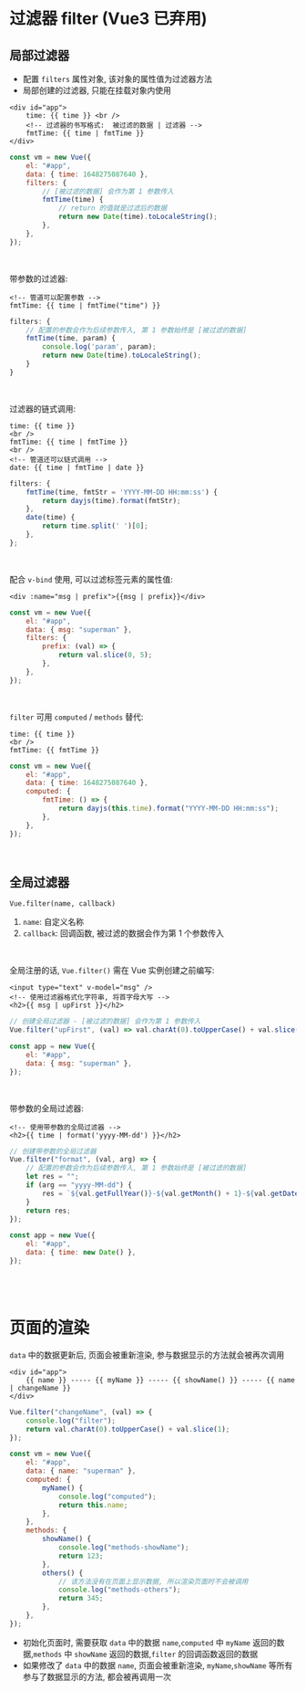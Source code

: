 # 过滤器 filter (Vue3 已弃用)

## 局部过滤器

-   配置 `filters` 属性对象, 该对象的属性值为过滤器方法
-   局部创建的过滤器, 只能在挂载对象内使用

```vue
<div id="app">
    time: {{ time }} <br />
    <!-- 过滤器的书写格式:  被过滤的数据 | 过滤器 -->
    fmtTime: {{ time | fmtTime }}
</div>
```

```js
const vm = new Vue({
    el: "#app",
    data: { time: 1648275087640 },
    filters: {
        // [被过滤的数据] 会作为第 1 参数传入
        fmtTime(time) {
            // return 的值就是过滤后的数据
            return new Date(time).toLocaleString();
        },
    },
});
```

<br>

带参数的过滤器:

```vue
<!-- 管道可以配置参数 -->
fmtTime: {{ time | fmtTime("time") }}
```

```js
filters: {
    // 配置的参数会作为后续参数传入, 第 1 参数始终是 [被过滤的数据]
    fmtTime(time, param) {
        console.log('param', param);
        return new Date(time).toLocaleString();
    }
}
```

<br>

过滤器的链式调用:

```vue
time: {{ time }}
<br />
fmtTime: {{ time | fmtTime }}
<br />
<!-- 管道还可以链式调用 -->
date: {{ time | fmtTime | date }}
```

```js
filters: {
    fmtTime(time, fmtStr = 'YYYY-MM-DD HH:mm:ss') {
        return dayjs(time).format(fmtStr);
    },
    date(time) {
        return time.split(' ')[0];
    },
};
```

<br>

配合 `v-bind` 使用, 可以过滤标签元素的属性值:

```vue
<div :name="msg | prefix">{{msg | prefix}}</div>
```

```js
const vm = new Vue({
    el: "#app",
    data: { msg: "superman" },
    filters: {
        prefix: (val) => {
            return val.slice(0, 5);
        },
    },
});
```

<br>

`filter` 可用 `computed` / `methods` 替代:

```vue
time: {{ time }}
<br />
fmtTime: {{ fmtTime }}
```

```js
const vm = new Vue({
    el: "#app",
    data: { time: 1648275087640 },
    computed: {
        fmtTime: () => {
            return dayjs(this.time).format("YYYY-MM-DD HH:mm:ss");
        },
    },
});
```

<br>

## 全局过滤器

`Vue.filter(name, callback)`

1. `name`: 自定义名称
2. `callback`: 回调函数, 被过滤的数据会作为第 1 个参数传入

<br>

全局注册的话, `Vue.filter()` 需在 Vue 实例创建之前编写:

```vue
<input type="text" v-model="msg" />
<!-- 使用过滤器格式化字符串, 将首字母大写 -->
<h2>{{ msg | upFirst }}</h2>
```

```js
// 创建全局过滤器 - [被过滤的数据] 会作为第 1 参数传入
Vue.filter("upFirst", (val) => val.charAt(0).toUpperCase() + val.slice(1));

const app = new Vue({
    el: "#app",
    data: { msg: "superman" },
});
```

<br>

带参数的全局过滤器:

```vue
<!-- 使用带参数的全局过滤器 -->
<h2>{{ time | format('yyyy-MM-dd') }}</h2>
```

```js
// 创建带参数的全局过滤器
Vue.filter("format", (val, arg) => {
    // 配置的参数会作为后续参数传入, 第 1 参数始终是 [被过滤的数据]
    let res = "";
    if (arg == "yyyy-MM-dd") {
        res = `${val.getFullYear()}-${val.getMonth() + 1}-${val.getDate()}`;
    }
    return res;
});

const app = new Vue({
    el: "#app",
    data: { time: new Date() },
});
```

<br><br>

# 页面的渲染

`data` 中的数据更新后, 页面会被重新渲染, 参与数据显示的方法就会被再次调用

```vue
<div id="app">
    {{ name }} ----- {{ myName }} ----- {{ showName() }} ----- {{ name | changeName }}
</div>
```

```js
Vue.filter("changeName", (val) => {
    console.log("filter");
    return val.charAt(0).toUpperCase() + val.slice(1);
});

const vm = new Vue({
    el: "#app",
    data: { name: "superman" },
    computed: {
        myName() {
            console.log("computed");
            return this.name;
        },
    },
    methods: {
        showName() {
            console.log("methods-showName");
            return 123;
        },
        others() {
            // 该方法没有在页面上显示数据, 所以渲染页面时不会被调用
            console.log("methods-others");
            return 345;
        },
    },
});
```

-   初始化页面时, 需要获取 `data` 中的数据 `name`,`computed` 中 `myName` 返回的数据,`methods` 中 `showName` 返回的数据,`filter` 的回调函数返回的数据
-   如果修改了 `data` 中的数据 `name`, 页面会被重新渲染, `myName`,`showName` 等所有参与了数据显示的方法, 都会被再调用一次
